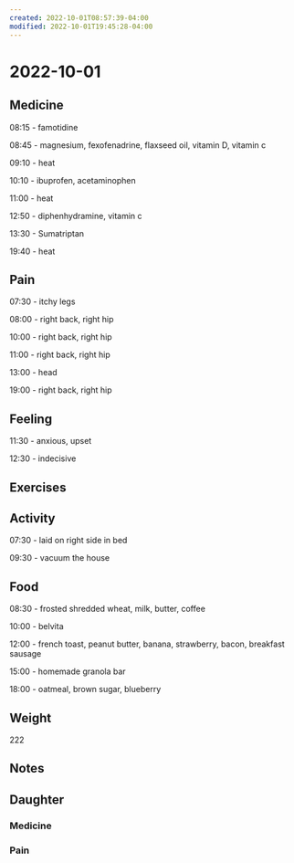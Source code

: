 ```yaml
---
created: 2022-10-01T08:57:39-04:00
modified: 2022-10-01T19:45:28-04:00
---
```


# 2022-10-01

## Medicine

08:15 - famotidine

08:45 - magnesium, fexofenadrine, flaxseed oil, vitamin D, vitamin c 

09:10 - heat

10:10 - ibuprofen, acetaminophen 

11:00 - heat

12:50 - diphenhydramine, vitamin c 

13:30 - Sumatriptan 

19:40 - heat

## Pain

07:30 - itchy legs

08:00 - right back, right hip

10:00 - right back, right hip

11:00 - right back, right hip

13:00 - head 

19:00 - right back, right hip

## Feeling

11:30 - anxious, upset

12:30 - indecisive 

## Exercises


## Activity

07:30 - laid on right side in bed

09:30 - vacuum the house

## Food

08:30 - frosted shredded wheat, milk, butter, coffee 

10:00 - belvita

12:00 - french toast, peanut butter, banana, strawberry, bacon, breakfast sausage

15:00 - homemade granola bar

18:00 - oatmeal, brown sugar, blueberry 

## Weight

222

## Notes


## Daughter


### Medicine


### Pain
